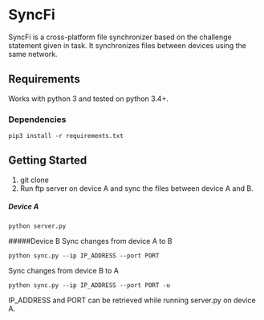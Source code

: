 # SyncFi

SyncFi is a cross-platform file synchronizer based on the challenge statement given in task. It synchronizes files between devices using the same network.

## Requirements
Works with python 3 and tested on python 3.4+.

### Dependencies
```
pip3 install -r requirements.txt
```
## Getting Started
1. git clone
3. Run ftp server on device A and sync the files between device A and B.
##### Device A
```
python server.py
```
#####Device B
Sync changes from device A to B
```
python sync.py --ip IP_ADDRESS --port PORT
```
Sync changes from device B to A
```
python sync.py --ip IP_ADDRESS --port PORT -u
```
IP_ADDRESS and PORT can be retrieved while running server.py on device A.
